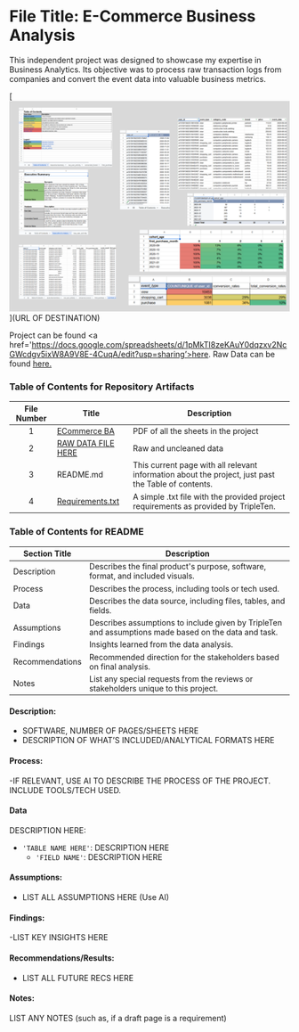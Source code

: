 


# File Title: E-Commerce Business Analysis

This independent project was designed to showcase my expertise in Business Analytics. Its objective was to process raw transaction logs from companies and convert the event data into valuable business metrics.


[<img src="https://github.com/SakinahJ/Data_Projects_TripleTen/blob/main/Images/business%20analyst.png" alt="Collection of Sheets**">](URL OF DESTINATION)

Project can be found <a href='https://docs.google.com/spreadsheets/d/1pMkTI8zeKAuY0dqzxv2NcGWcdgv5ixW8A9V8E-4CuqA/edit?usp=sharing’><u>here</u>.</a>
Raw Data can be found <a href='https://docs.google.com/spreadsheets/d/1d4F-cNBnb6QgIiRMZ3Gd80F28vTvuID0QM7tk7cDzSM/edit?usp=sharing'><u>here</u>.</a>

### Table of Contents for Repository Artifacts
| File Number | Title | Description |
| :-----------: | ----------- |----------- |
| 1 | [ECommerce BA](https://github.com/SakinahJ/Data_Projects_TripleTen/blob/main/Ecommerce/Ecommerce%20BA.pdf) | PDF of all the sheets in the project |
| 2 | [RAW DATA FILE HERE](https://docs.google.com/spreadsheets/d/1d4F-cNBnb6QgIiRMZ3Gd80F28vTvuID0QM7tk7cDzSM/edit?usp=sharing) | Raw and uncleaned data |
| 3 | README.md | This current page with all relevant information about the project, just past the Table of contents. |
| 4 | [Requirements.txt](Ecommerce/Project_requirements) | A simple .txt file with the provided project requirements as provided by TripleTen. |

### Table of Contents for README
| Section Title | Description |
| ----------- |----------- |
| Description | Describes the final product's purpose, software, format, and included visuals. |
| Process | Describes the process, including tools or tech used. |
| Data | Describes the data source, including files, tables, and fields. |
| Assumptions | Describes assumptions to include given by TripleTen and assumptions made based on the data and task. |
| Findings | Insights learned from the data analysis. |
| Recommendations | Recommended direction for the stakeholders based on final analysis. |
| Notes | List any special requests from the reviews or stakeholders unique to this project. |

#### Description:
- SOFTWARE, NUMBER OF PAGES/SHEETS HERE
- DESCRIPTION OF WHAT’S INCLUDED/ANALYTICAL FORMATS HERE

#### Process:
-IF RELEVANT, USE AI TO DESCRIBE THE PROCESS OF THE PROJECT. INCLUDE TOOLS/TECH USED.

#### Data
DESCRIPTION HERE:
- `'TABLE NAME HERE'`: DESCRIPTION HERE
    - `'FIELD NAME'`: DESCRIPTION HERE

#### Assumptions:
- LIST ALL ASSUMPTIONS HERE (Use AI)


#### Findings:
-LIST KEY INSIGHTS HERE

#### Recommendations/Results:
- LIST ALL FUTURE RECS HERE

#### Notes:
LIST ANY NOTES (such as, if a draft page is a requirement)


